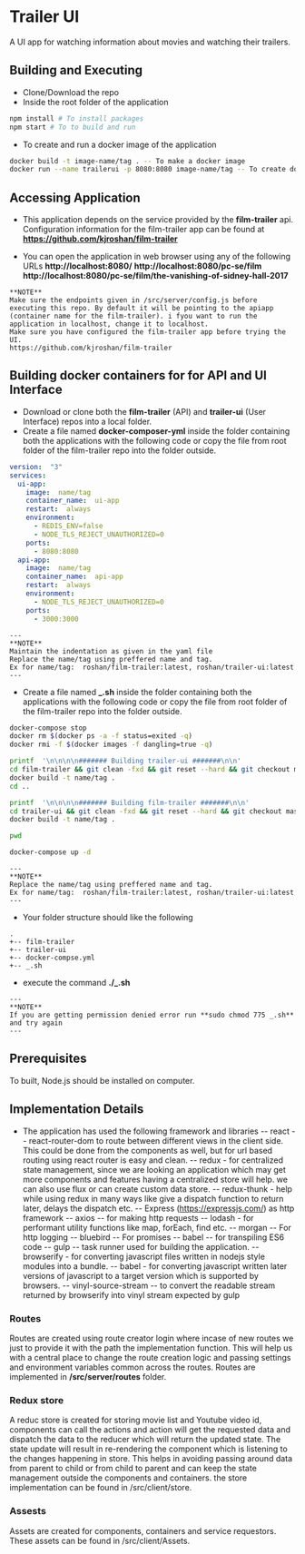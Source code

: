 # Trailer UI

A UI app for watching information about movies and watching their trailers.

## Building and Executing

* Clone/Download the repo
* Inside the root folder of the application
```bash
npm install # To install packages
npm start # To to build and run
```
* To create and run a docker image of the application
```bash
docker build -t image-name/tag . -- To make a docker image
docker run --name trailerui -p 8080:8080 image-name/tag -- To create docker container
```
## Accessing Application

* This application depends on the service provided by the **film-trailer** api. Configuration information for the film-trailer app can be found at **https://github.com/kjroshan/film-trailer**

* You can open the application in web browser using any of the following URLs
**http://localhost:8080/**
**http://localhost:8080/pc-se/film**
**http://localhost:8080/pc-se/film/the-vanishing-of-sidney-hall-2017**
```
**NOTE**
Make sure the endpoints given in /src/server/config.js before executing this repo. By default it will be pointing to the apiapp (container name for the film-trailer). i fyou want to run the application in localhost, change it to localhost.
Make sure you have configured the film-trailer app before trying the UI.
https://github.com/kjroshan/film-trailer
```

## Building docker containers for for API and UI Interface

* Download or clone both the **film-trailer** (API) and **trailer-ui** (User Interface) repos into a local folder.
 * Create a file named **docker-composer-yml** inside the folder containing both the applications with the following code or copy the file from root folder of the film-trailer repo into the folder outside.
```yaml
version:  "3"
services:
  ui-app:
    image:  name/tag
    container_name:  ui-app
    restart:  always
    environment:
      - REDIS_ENV=false
      - NODE_TLS_REJECT_UNAUTHORIZED=0
    ports:
      - 8080:8080
  api-app:
    image:  name/tag
    container_name:  api-app
    restart:  always
    environment:
      - NODE_TLS_REJECT_UNAUTHORIZED=0
    ports:
      - 3000:3000
```
```
---
**NOTE**
Maintain the indentation as given in the yaml file
Replace the name/tag using preffered name and tag.
Ex for name/tag:  roshan/film-trailer:latest, roshan/trailer-ui:latest
---
```

* Create a file named **_.sh** inside the folder containing both the applications with the following code or copy the file from root folder of the film-trailer repo into the folder outside.
```bash
docker-compose stop
docker rm $(docker ps -a -f status=exited -q)
docker rmi -f $(docker images -f dangling=true -q)

printf  '\n\n\n\n####### Building trailer-ui #######\n\n'
cd film-trailer && git clean -fxd && git reset --hard && git checkout master && git clean -fxd && git reset --hard
docker build -t name/tag .
cd ..

printf  '\n\n\n\n####### Building film-trailer #######\n\n'
cd trailer-ui && git clean -fxd && git reset --hard && git checkout master && git clean -fxd && git reset --hard
docker build -t name/tag .

pwd

docker-compose up -d
```
```
---
**NOTE**
Replace the name/tag using preffered name and tag.
Ex for name/tag:  roshan/film-trailer:latest, roshan/trailer-ui:latest
---
```
* Your folder structure should like the following
```
.
+-- film-trailer
+-- trailer-ui
+-- docker-compse.yml
+-- _.sh
```
* execute the command **./_.sh**
```
---
**NOTE**
If you are getting permission denied error run **sudo chmod 775 _.sh** and try again
---
```

## Prerequisites

To built, Node.js should be installed on computer.

##  Implementation Details

* The application has used the following framework and libraries
-- react
-- react-router-dom to route between different views in the client side. This could be done from the components as well, but for url based routing using react router is easy and clean.
-- redux - for centralized state management, since we are looking an application which may get more components and features having a centralized store will help. we can also use flux or can create custom data store.
--  redux-thunk - help while using redux in many ways like give a dispatch function to return later, delays the dispatch etc.
-- Express (https://expressjs.com/) as http framework
-- axios -- for making http requests
-- lodash - for performant utility functions like map, forEach, find etc.
-- morgan -- For http logging
-- bluebird -- For promises
-- babel -- for transpiling ES6 code
-- gulp -- task runner used for building the application.
-- browserify - for converting javascript files written in nodejs style modules into a bundle.
-- babel - for converting javascript written later versions of javascript to a target version which is supported by browsers.
-- vinyl-source-stream -- to convert the readable stream returned by browserify into vinyl stream expected by gulp


### Routes
Routes are created using route creator login where incase of new routes we just to provide it with the path the implementation function. This will help us with a central place to change the route creation logic and  passing settings and environment variables common across the routes. Routes are implemented in **/src/server/routes** folder.

### Redux store
A reduc store is created for storing movie list and Youtube video id, components can call the actions and action will get the requested data and dispatch the data to the reducer which will return the updated state. The state update will result in re-rendering the component which is listening to the changes happening in store. This helps in avoiding passing around data from parent to child or from child to parent and can keep the state management outside the components and containers. the store implementation can be found in /src/client/store.

### Assests
Assets are created for components, containers and service requestors. These assets can be found in /src/client/Assets.





